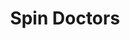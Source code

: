 ---
title: "Spin Doctors"
summary: "Formed in 1988 in New York City, in 1990 the Spin Doctors were signed to Epic Records/Sony Music. The band's debut EP \"Up For Grabs\" was released January 1991. The band's debut album \"Pocket Full Of Kryptonite\" sold poorly until MTV and radio began playing the monster hits \"Two Princes\" and \"Little Miss Can't Be Wrong\", which resulted in the album being sold in over ten million copies. Their 1994 follow-up \"Turn It Upside Down\" was not as successful as \"Pocket Full Of Kryptonite\", though it did sell two million copies. Shortly after the release of Turn It Upside Down, guitarist Eric Schenkman left the band, citing musical and personal differences. He was replaced by Anthony Krizan. The 1996 follow-up, \"You've Got To Believe In Something\" sold poorly, which resulted in guitarist Krizan leaving the band. He was replaced by Eran Tabid. Also during this time, Ivan Neville joined the band on keyboards. 1998, the band signed to Uptown/Universal and released \"Here Comes The Bride\" in 1999. During the recording of \"Here Comes The Bride\", Mark White left the band. The bass tracks on the album were finished by original band member Aaron Comess. The Spin Doctors remained stagnant until 2001, when the closing of the famous New York City club Wetlands brought the original four members back together. The band started playing one-offs and eventually recorded an album, \"Nice Talking To Me\", released September 2005."
slug: "spin-doctors"
image: "spin-doctors.jpg"
apple_music_artist_url: "https://music.apple.com/gb/artist/spin-doctors/358709"
wikipedia_url: "https://en.wikipedia.org/wiki/Spin_Doctors"
---